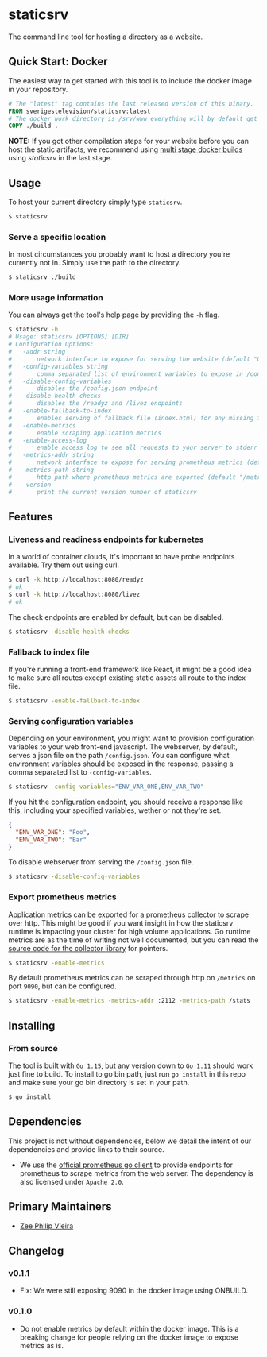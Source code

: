# staticsrv
The command line tool for hosting a directory as a website.

## Quick Start: Docker
The easiest way to get started with this tool is to include the docker image in your repository.

```dockerfile
# The "latest" tag contains the last released version of this binary.
FROM sverigestelevision/staticsrv:latest
# The docker work directory is /srv/www everything will by default get hosted by staticsrv.
COPY ./build .
```

**NOTE:** If you got other compilation steps for your website before you can host the static artifacts, we recommend using [multi stage docker builds](https://docs.docker.com/develop/develop-images/multistage-build/) using *staticsrv* in the last stage.

## Usage
To host your current directory simply type `staticsrv`.

```zsh
$ staticsrv
```

### Serve a specific location
In most circumstances you probably want to host a directory you're currently not in. Simply use the path to the directory.

```zsh
$ staticsrv ./build
```

### More usage information
You can always get the tool's help page by providing the `-h` flag.

```zsh
$ staticsrv -h
# Usage: staticsrv [OPTIONS] [DIR]
# Configuration Options:
#   -addr string
#     	network interface to expose for serving the website (default "0.0.0.0:8080")
#   -config-variables string
#     	comma separated list of environment variables to expose in /config.json
#   -disable-config-variables
#     	disables the /config.json endpoint
#   -disable-health-checks
#     	disables the /readyz and /livez endpoints
#   -enable-fallback-to-index
#     	enables serving of fallback file (index.html) for any missing file
#   -enable-metrics
#     	enable scraping application metrics
#   -enable-access-log
#     	enable access log to see all requests to your server to stderr
#   -metrics-addr string
#     	network interface to expose for serving prometheus metrics (default "0.0.0.0:9090")
#   -metrics-path string
#     	http path where prometheus metrics are exported (default "/metrics")
#   -version
#     	print the current version number of staticsrv
```

## Features

### Liveness and readiness endpoints for kubernetes
In a world of container clouds, it's important to have probe endpoints available. Try them out using curl.

```zsh
$ curl -k http://localhost:8080/readyz
# ok
$ curl -k http://localhost:8080/livez
# ok
```

The check endpoints are enabled by default, but can be disabled.

```zsh
$ staticsrv -disable-health-checks
```

### Fallback to index file
If you're running a front-end framework like React, it might be a good idea to make sure all routes except existing static assets all route to the index file.

```zsh
$ staticsrv -enable-fallback-to-index
```

### Serving configuration variables
Depending on your environment, you might want to provision configuration variables to your web front-end javascript.
The webserver, by default, serves a json file on the path `/config.json`. You can configure what environment variables should be exposed in the response, passing a comma separated list to `-config-variables`.

```zsh
$ staticsrv -config-variables="ENV_VAR_ONE,ENV_VAR_TWO"
```

If you hit the configuration endpoint, you should receive a response like this, including your specified variables, wether or not they're set.

```json
{
  "ENV_VAR_ONE": "Foo",
  "ENV_VAR_TWO": "Bar"
}
```

To disable webserver from serving the `/config.json` file.

```zsh
$ staticsrv -disable-config-variables
```

### Export prometheus metrics
Application metrics can be exported for a prometheus collector to scrape over http. This might be good if you want insight in how the staticsrv runtime is impacting your cluster for high volume applications. Go runtime metrics are as the time of writing not well documented, but you can read the [source code for the collector library](https://github.com/prometheus/client_golang/blob/bff02dd5619915e70ec529743f5ebb898a1970c4/prometheus/go_collector.go#L64) for pointers.

```zsh
$ staticsrv -enable-metrics
```

By default prometheus metrics can be scraped through http on `/metrics` on port `9090`, but can be configured.

```zsh
$ staticsrv -enable-metrics -metrics-addr :2112 -metrics-path /stats
```

## Installing

### From source
The tool is built with `Go 1.15`, but any version down to `Go 1.11` should work just fine to build. To install to go bin path, just run `go install` in this repo and make sure your go bin directory is set in your path.

```zsh
$ go install
```

## Dependencies
This project is not without dependencies, below we detail the intent of our dependencies and provide links to their source.

- We use the [official prometheus go client](https://github.com/prometheus/client_golang) to provide endpoints for prometheus to scrape metrics from the web server. The dependency is also licensed under `Apache 2.0`.

## Primary Maintainers
- [Zee Philip Vieira](https://github.com/zeeraw)

## Changelog
### v0.1.1
- Fix: We were still exposing 9090 in the docker image using ONBUILD.
### v0.1.0
- Do not enable metrics by default within the docker image. This is a breaking change for people relying on the docker image to expose metrics as is.
